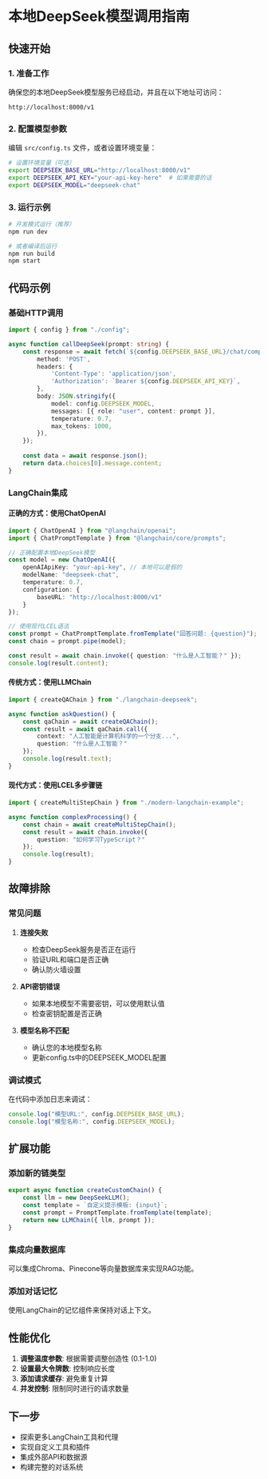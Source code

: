 # 本地DeepSeek模型调用指南

## 快速开始

### 1. 准备工作

确保您的本地DeepSeek模型服务已经启动，并且在以下地址可访问：
```
http://localhost:8000/v1
```

### 2. 配置模型参数

编辑 `src/config.ts` 文件，或者设置环境变量：

```bash
# 设置环境变量（可选）
export DEEPSEEK_BASE_URL="http://localhost:8000/v1"
export DEEPSEEK_API_KEY="your-api-key-here"  # 如果需要的话
export DEEPSEEK_MODEL="deepseek-chat"
```

### 3. 运行示例

```bash
# 开发模式运行（推荐）
npm run dev

# 或者编译后运行
npm run build
npm start
```

## 代码示例

### 基础HTTP调用

```typescript
import { config } from "./config";

async function callDeepSeek(prompt: string) {
    const response = await fetch(`${config.DEEPSEEK_BASE_URL}/chat/completions`, {
        method: 'POST',
        headers: {
            'Content-Type': 'application/json',
            'Authorization': `Bearer ${config.DEEPSEEK_API_KEY}`,
        },
        body: JSON.stringify({
            model: config.DEEPSEEK_MODEL,
            messages: [{ role: "user", content: prompt }],
            temperature: 0.7,
            max_tokens: 1000,
        }),
    });
    
    const data = await response.json();
    return data.choices[0].message.content;
}
```

### LangChain集成

#### 正确的方式：使用ChatOpenAI

```typescript
import { ChatOpenAI } from "@langchain/openai";
import { ChatPromptTemplate } from "@langchain/core/prompts";

// 正确配置本地DeepSeek模型
const model = new ChatOpenAI({
    openAIApiKey: "your-api-key", // 本地可以是假的
    modelName: "deepseek-chat",
    temperature: 0.7,
    configuration: {
        baseURL: "http://localhost:8000/v1"
    }
});

// 使用现代LCEL语法
const prompt = ChatPromptTemplate.fromTemplate("回答问题: {question}");
const chain = prompt.pipe(model);

const result = await chain.invoke({ question: "什么是人工智能？" });
console.log(result.content);
```

#### 传统方式：使用LLMChain

```typescript
import { createQAChain } from "./langchain-deepseek";

async function askQuestion() {
    const qaChain = await createQAChain();
    const result = await qaChain.call({
        context: "人工智能是计算机科学的一个分支...",
        question: "什么是人工智能？"
    });
    console.log(result.text);
}
```

#### 现代方式：使用LCEL多步骤链

```typescript
import { createMultiStepChain } from "./modern-langchain-example";

async function complexProcessing() {
    const chain = await createMultiStepChain();
    const result = await chain.invoke({
        question: "如何学习TypeScript？"
    });
    console.log(result);
}
```

## 故障排除

### 常见问题

1. **连接失败**
   - 检查DeepSeek服务是否正在运行
   - 验证URL和端口是否正确
   - 确认防火墙设置

2. **API密钥错误**
   - 如果本地模型不需要密钥，可以使用默认值
   - 检查密钥配置是否正确

3. **模型名称不匹配**
   - 确认您的本地模型名称
   - 更新config.ts中的DEEPSEEK_MODEL配置

### 调试模式

在代码中添加日志来调试：

```typescript
console.log("模型URL:", config.DEEPSEEK_BASE_URL);
console.log("模型名称:", config.DEEPSEEK_MODEL);
```

## 扩展功能

### 添加新的链类型

```typescript
export async function createCustomChain() {
    const llm = new DeepSeekLLM();
    const template = `自定义提示模板: {input}`;
    const prompt = PromptTemplate.fromTemplate(template);
    return new LLMChain({ llm, prompt });
}
```

### 集成向量数据库

可以集成Chroma、Pinecone等向量数据库来实现RAG功能。

### 添加对话记忆

使用LangChain的记忆组件来保持对话上下文。

## 性能优化

1. **调整温度参数**: 根据需要调整创造性 (0.1-1.0)
2. **设置最大令牌数**: 控制响应长度
3. **添加请求缓存**: 避免重复计算
4. **并发控制**: 限制同时进行的请求数量

## 下一步

- 探索更多LangChain工具和代理
- 实现自定义工具和插件
- 集成外部API和数据源
- 构建完整的对话系统 